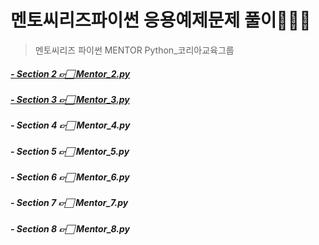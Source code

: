 # 멘토씨리즈파이썬 응용예제문제 풀이🧑🏻‍💻
> 멘토씨리즈 파이썬 MENTOR Python_코리아교육그룹
##### [- Section 2 👉🏻 Mentor_2.py](https://github.com/Mago028/Academy/blob/master/Mentor_2.py)
##### [- Section 3 👉🏻 Mentor_3.py](Mentor_3.py)
##### - Section 4 👉🏻 Mentor_4.py
##### - Section 5 👉🏻 Mentor_5.py
##### - Section 6 👉🏻 Mentor_6.py
##### - Section 7 👉🏻 Mentor_7.py
##### - Section 8 👉🏻 Mentor_8.py
